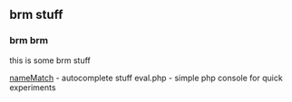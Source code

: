 ## brm stuff

### brm brm
this is some brm stuff

[nameMatch](nameMatch.htm) - autocomplete stuff
eval.php - simple php console for quick experiments
